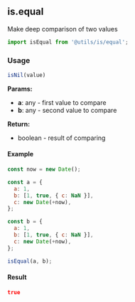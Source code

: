 ## is.equal

Make deep comparison of two values

```javascript
import isEqual from '@utils/is/equal';
```

### Usage

```javascript
isNil(value)
```

**Params:**

* **a**: any - first value to compare
* **b**: any - second value to compare

**Return:**

* boolean - result of comparing

#### Example

```javascript
const now = new Date();

const a = {
  a: 1,
  b: [1, true, { c: NaN }],
  c: new Date(+now),
};

const b = {
  a: 1,
  b: [1, true, { c: NaN }],
  c: new Date(+now),
};

isEqual(a, b);
```

#### Result

```json
true
```